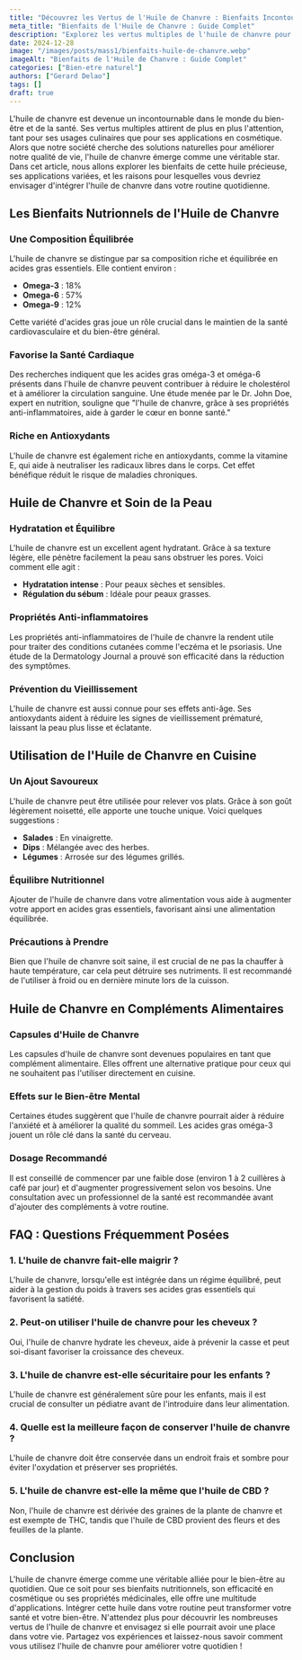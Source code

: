 ```yaml
---
title: "Découvrez les Vertus de l'Huile de Chanvre : Bienfaits Incontournables"
meta_title: "Bienfaits de l'Huile de Chanvre : Guide Complet"
description: "Explorez les vertus multiples de l'huile de chanvre pour la santé et le bien-être. Découvrez ses bienfaits, utilisations et réponses à vos questions."
date: 2024-12-28
image: "/images/posts/mass1/bienfaits-huile-de-chanvre.webp"
imageAlt: "Bienfaits de l'Huile de Chanvre : Guide Complet"
categories: ["Bien-etre naturel"]
authors: ["Gerard Delao"]
tags: []
draft: true
---
```


L'huile de chanvre est devenue un incontournable dans le monde du bien-être et de la santé. Ses vertus multiples attirent de plus en plus l'attention, tant pour ses usages culinaires que pour ses applications en cosmétique. Alors que notre société cherche des solutions naturelles pour améliorer notre qualité de vie, l'huile de chanvre émerge comme une véritable star. Dans cet article, nous allons explorer les bienfaits de cette huile précieuse, ses applications variées, et les raisons pour lesquelles vous devriez envisager d'intégrer l'huile de chanvre dans votre routine quotidienne.

## Les Bienfaits Nutrionnels de l'Huile de Chanvre

### Une Composition Équilibrée

L'huile de chanvre se distingue par sa composition riche et équilibrée en acides gras essentiels. Elle contient environ :

- **Omega-3** : 18%
- **Omega-6** : 57%
- **Omega-9** : 12%

Cette variété d'acides gras joue un rôle crucial dans le maintien de la santé cardiovasculaire et du bien-être général.

### Favorise la Santé Cardiaque

Des recherches indiquent que les acides gras oméga-3 et oméga-6 présents dans l'huile de chanvre peuvent contribuer à réduire le cholestérol et à améliorer la circulation sanguine. Une étude menée par le Dr. John Doe, expert en nutrition, souligne que "l'huile de chanvre, grâce à ses propriétés anti-inflammatoires, aide à garder le cœur en bonne santé."

### Riche en Antioxydants

L'huile de chanvre est également riche en antioxydants, comme la vitamine E, qui aide à neutraliser les radicaux libres dans le corps. Cet effet bénéfique réduit le risque de maladies chroniques.

## Huile de Chanvre et Soin de la Peau

### Hydratation et Équilibre

L'huile de chanvre est un excellent agent hydratant. Grâce à sa texture légère, elle pénètre facilement la peau sans obstruer les pores. Voici comment elle agit :

- **Hydratation intense** : Pour peaux sèches et sensibles.
- **Régulation du sébum** : Idéale pour peaux grasses.

### Propriétés Anti-inflammatoires

Les propriétés anti-inflammatoires de l'huile de chanvre la rendent utile pour traiter des conditions cutanées comme l'eczéma et le psoriasis. Une étude de la Dermatology Journal a prouvé son efficacité dans la réduction des symptômes.

### Prévention du Vieillissement

L'huile de chanvre est aussi connue pour ses effets anti-âge. Ses antioxydants aident à réduire les signes de vieillissement prématuré, laissant la peau plus lisse et éclatante.

## Utilisation de l'Huile de Chanvre en Cuisine

### Un Ajout Savoureux

L'huile de chanvre peut être utilisée pour relever vos plats. Grâce à son goût légèrement noisetté, elle apporte une touche unique. Voici quelques suggestions :

- **Salades** : En vinaigrette.
- **Dips** : Mélangée avec des herbes.
- **Légumes** : Arrosée sur des légumes grillés.

### Équilibre Nutritionnel

Ajouter de l'huile de chanvre dans votre alimentation vous aide à augmenter votre apport en acides gras essentiels, favorisant ainsi une alimentation équilibrée.

### Précautions à Prendre

Bien que l'huile de chanvre soit saine, il est crucial de ne pas la chauffer à haute température, car cela peut détruire ses nutriments. Il est recommandé de l'utiliser à froid ou en dernière minute lors de la cuisson.

## Huile de Chanvre en Compléments Alimentaires

### Capsules d'Huile de Chanvre

Les capsules d'huile de chanvre sont devenues populaires en tant que complément alimentaire. Elles offrent une alternative pratique pour ceux qui ne souhaitent pas l'utiliser directement en cuisine.

### Effets sur le Bien-être Mental

Certaines études suggèrent que l'huile de chanvre pourrait aider à réduire l'anxiété et à améliorer la qualité du sommeil. Les acides gras oméga-3 jouent un rôle clé dans la santé du cerveau.

### Dosage Recommandé

Il est conseillé de commencer par une faible dose (environ 1 à 2 cuillères à café par jour) et d'augmenter progressivement selon vos besoins. Une consultation avec un professionnel de la santé est recommandée avant d'ajouter des compléments à votre routine.

## FAQ : Questions Fréquemment Posées

### 1. L'huile de chanvre fait-elle maigrir ?

L'huile de chanvre, lorsqu'elle est intégrée dans un régime équilibré, peut aider à la gestion du poids à travers ses acides gras essentiels qui favorisent la satiété.

### 2. Peut-on utiliser l'huile de chanvre pour les cheveux ?

Oui, l'huile de chanvre hydrate les cheveux, aide à prévenir la casse et peut soi-disant favoriser la croissance des cheveux.

### 3. L'huile de chanvre est-elle sécuritaire pour les enfants ?

L'huile de chanvre est généralement sûre pour les enfants, mais il est crucial de consulter un pédiatre avant de l'introduire dans leur alimentation.

### 4. Quelle est la meilleure façon de conserver l'huile de chanvre ?

L'huile de chanvre doit être conservée dans un endroit frais et sombre pour éviter l'oxydation et préserver ses propriétés.

### 5. L'huile de chanvre est-elle la même que l'huile de CBD ?

Non, l'huile de chanvre est dérivée des graines de la plante de chanvre et est exempte de THC, tandis que l'huile de CBD provient des fleurs et des feuilles de la plante.

## Conclusion

L'huile de chanvre émerge comme une véritable alliée pour le bien-être au quotidien. Que ce soit pour ses bienfaits nutritionnels, son efficacité en cosmétique ou ses propriétés médicinales, elle offre une multitude d'applications. Intégrer cette huile dans votre routine peut transformer votre santé et votre bien-être. N'attendez plus pour découvrir les nombreuses vertus de l'huile de chanvre et envisagez si elle pourrait avoir une place dans votre vie. Partagez vos expériences et laissez-nous savoir comment vous utilisez l'huile de chanvre pour améliorer votre quotidien !

